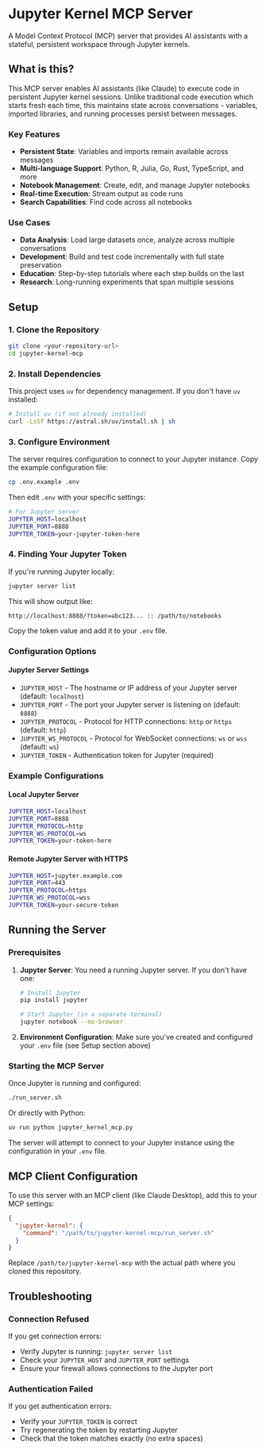 # Jupyter Kernel MCP Server

A Model Context Protocol (MCP) server that provides AI assistants with a stateful, persistent workspace through Jupyter kernels.

## What is this?

This MCP server enables AI assistants (like Claude) to execute code in persistent Jupyter kernel sessions. Unlike traditional code execution which starts fresh each time, this maintains state across conversations - variables, imported libraries, and running processes persist between messages.

### Key Features

- **Persistent State**: Variables and imports remain available across messages
- **Multi-language Support**: Python, R, Julia, Go, Rust, TypeScript, and more
- **Notebook Management**: Create, edit, and manage Jupyter notebooks
- **Real-time Execution**: Stream output as code runs
- **Search Capabilities**: Find code across all notebooks

### Use Cases

- **Data Analysis**: Load large datasets once, analyze across multiple conversations
- **Development**: Build and test code incrementally with full state preservation
- **Education**: Step-by-step tutorials where each step builds on the last
- **Research**: Long-running experiments that span multiple sessions

## Setup

### 1. Clone the Repository

```bash
git clone <your-repository-url>
cd jupyter-kernel-mcp
```

### 2. Install Dependencies

This project uses `uv` for dependency management. If you don't have `uv` installed:

```bash
# Install uv (if not already installed)
curl -LsSf https://astral.sh/uv/install.sh | sh
```

### 3. Configure Environment

The server requires configuration to connect to your Jupyter instance. Copy the example configuration file:

```bash
cp .env.example .env
```

Then edit `.env` with your specific settings:

```bash
# For Jupyter server
JUPYTER_HOST=localhost
JUPYTER_PORT=8888
JUPYTER_TOKEN=your-jupyter-token-here
```

### 4. Finding Your Jupyter Token

If you're running Jupyter locally:

```bash
jupyter server list
```

This will show output like:
```
http://localhost:8888/?token=abc123... :: /path/to/notebooks
```

Copy the token value and add it to your `.env` file.

### Configuration Options

#### Jupyter Server Settings

- `JUPYTER_HOST` - The hostname or IP address of your Jupyter server (default: `localhost`)
- `JUPYTER_PORT` - The port your Jupyter server is listening on (default: `8888`)
- `JUPYTER_PROTOCOL` - Protocol for HTTP connections: `http` or `https` (default: `http`)
- `JUPYTER_WS_PROTOCOL` - Protocol for WebSocket connections: `ws` or `wss` (default: `ws`)
- `JUPYTER_TOKEN` - Authentication token for Jupyter (required)

### Example Configurations

#### Local Jupyter Server

```bash
JUPYTER_HOST=localhost
JUPYTER_PORT=8888
JUPYTER_PROTOCOL=http
JUPYTER_WS_PROTOCOL=ws
JUPYTER_TOKEN=your-token-here
```

#### Remote Jupyter Server with HTTPS

```bash
JUPYTER_HOST=jupyter.example.com
JUPYTER_PORT=443
JUPYTER_PROTOCOL=https
JUPYTER_WS_PROTOCOL=wss
JUPYTER_TOKEN=your-secure-token
```

## Running the Server

### Prerequisites

1. **Jupyter Server**: You need a running Jupyter server. If you don't have one:

   ```bash
   # Install Jupyter
   pip install jupyter
   
   # Start Jupyter (in a separate terminal)
   jupyter notebook --no-browser
   ```

2. **Environment Configuration**: Make sure you've created and configured your `.env` file (see Setup section above)

### Starting the MCP Server

Once Jupyter is running and configured:

```bash
./run_server.sh
```

Or directly with Python:

```bash
uv run python jupyter_kernel_mcp.py
```

The server will attempt to connect to your Jupyter instance using the configuration in your `.env` file.

## MCP Client Configuration

To use this server with an MCP client (like Claude Desktop), add this to your MCP settings:

```json
{
  "jupyter-kernel": {
    "command": "/path/to/jupyter-kernel-mcp/run_server.sh"
  }
}
```

Replace `/path/to/jupyter-kernel-mcp` with the actual path where you cloned this repository.

## Troubleshooting

### Connection Refused

If you get connection errors:
- Verify Jupyter is running: `jupyter server list`
- Check your `JUPYTER_HOST` and `JUPYTER_PORT` settings
- Ensure your firewall allows connections to the Jupyter port

### Authentication Failed

If you get authentication errors:
- Verify your `JUPYTER_TOKEN` is correct
- Try regenerating the token by restarting Jupyter
- Check that the token matches exactly (no extra spaces)